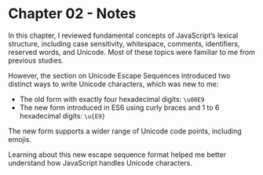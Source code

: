 # Chapter 02 - Notes

In this chapter, I reviewed fundamental concepts of JavaScript’s lexical structure, including case sensitivity, whitespace, comments, identifiers, reserved words, and Unicode. Most of these topics were familiar to me from previous studies.

However, the section on Unicode Escape Sequences introduced two distinct ways to write Unicode characters, which was new to me:

- The old form with exactly four hexadecimal digits: `\u00E9`
- The new form introduced in ES6 using curly braces and 1 to 6 hexadecimal digits: `\u{E9}`

The new form supports a wider range of Unicode code points, including emojis.

Learning about this new escape sequence format helped me better understand how JavaScript handles Unicode characters.
